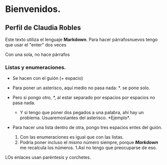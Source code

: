 # Bienvenidos.
## Perfil de Claudia Robles

Este texto utiliza el lenguaje **Markdown**.
Para hacer párrafosnuevos tengo que usar el "enter" dos veces

Con una sola, no hace párrafos

### Listas y enumeraciones.

- Se hacen con el guión (+ espacio)
- Para poner un asterisco, aquí medio no pasa nada: *. se pone solo.
- Pero si pongo otro, *, al estar separado por espacios por espacios no pasa nada.
   - Y si tengo que poner dos pegados a una palabra, ahí hay un problema. Usuaremos\antes del asterisco. \*Ejemplo\*.
- Para hacer una lista dentro de otra, pongo tres espacios entes del guión.

  1. Con las enumeraciones es igual que con las listas.
  2. Podría poner incluso el mismo número siempre, porque ***Markdown*** me recalcula los números.
  1.Así no tengo que preocuparse de eso.

LOs enlaces usan paréntesis y corchetes.
